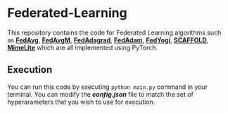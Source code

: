 # Federated-Learning 
This repository contains the code for Federated Learning algorithms such as [**FedAvg**](https://arxiv.org/abs/1602.05629), [**FedAvgM**](https://arxiv.org/abs/1909.06335), [**FedAdagrad**](https://arxiv.org/abs/2003.00295), [**FedAdam**](https://arxiv.org/abs/2003.00295), [**FedYogi**](https://arxiv.org/abs/2003.00295), [**SCAFFOLD**](https://arxiv.org/abs/1910.06378), [**MimeLite**](https://arxiv.org/abs/2008.03606) which are all implemented using PyTorch.

## Execution
You can run this code by executing `python main.py` command in your terminal. You can modify the **_config.json_** file to match the set of hyperarameters that you wish to use for execution.
